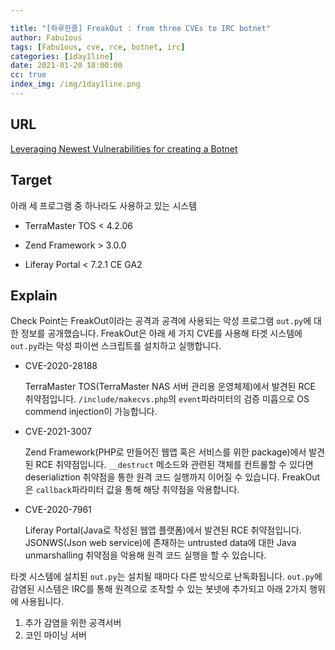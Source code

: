 ```yaml
---

title: "[하루한줄] FreakOut : from three CVEs to IRC botnet"
author: Fabu1ous
tags: [Fabu1ous, cve, rce, botnet, irc]
categories: [1day1line]
date: 2021-01-20 18:00:00
cc: true
index_img: /img/1day1line.png
---
```




## URL

[Leveraging Newest Vulnerabilities for creating a Botnet](https://research.checkpoint.com/2021/freakout-leveraging-newest-vulnerabilities-for-creating-a-botnet/)



## Target

아래 세 프로그램 중 하나라도 사용하고 있는 시스템

* TerraMaster TOS < 4.2.06

* Zend Framework > 3.0.0

* Liferay Portal < 7.2.1 CE GA2

  

## Explain

Check Point는 FreakOut이라는 공격과 공격에 사용되는 악성 프로그램 `out.py`에 대한 정보를 공개했습니다. FreakOut은 아래 세 가지 CVE를 사용해 타겟 시스템에 ` out.py`라는 악성 파이썬 스크립트를 설치하고 실행합니다.

* CVE-2020-28188

  TerraMaster TOS(TerraMaster NAS 서버 관리용 운영체제)에서 발견된 RCE 취약점입니다. `/include/makecvs.php`의 `event`파라미터의 검증 미흡으로 OS commend injection이 가능합니다.

* CVE-2021-3007

  Zend Framework(PHP로 만들어진 웹앱 혹은 서비스를 위한 package)에서 발견된 RCE 취약점입니다. `__destruct` 메소드와 관련된 객체를 컨트롤할 수 있다면 deserializtion 취약점을 통한 원격 코드 실행까지 이어질 수 있습니다. FreakOut은 `callback`파라미터 값을 통해 해당 취약점을 악용합니다.

* CVE-2020-7961

  Liferay Portal(Java로 작성된 웹앱 플랫폼)에서 발견된 RCE 취약점입니다. JSONWS(Json web service)에 존재하는 untrusted data에 대한 Java unmarshalling 취약점을 악용해 원격 코드 실행을 할 수 있습니다.

타겟 시스템에 설치된 `out.py`는 설치될 때마다 다른 방식으로 난독화됩니다. `out.py`에 감염된 시스템은 IRC를 통해 원격으로 조작할 수 있는 봇넷에 추가되고 아래 2가지 행위에 사용됩니다.

1. 추가 감염을 위한 공격서버
2. 코인 마이닝 서버





